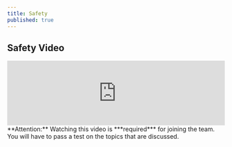 ```yaml
---
title: Safety
published: true
---
```

## <a name="safety" />Safety Video

<div class="iframe-video">

<iframe src="https://drive.google.com/a/fpsct.org/file/d/0B2By5Y_DrT_ReGt3cGxyMnJSTmc/preview" width="100%" frameborder="0"></iframe>

</div>
**Attention:** Watching this video is ***required*** for joining the team. You will have to pass a test on the topics that are discussed.
